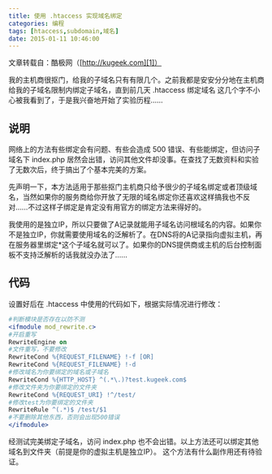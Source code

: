 ```yaml
---
title: 使用 .htaccess 实现域名绑定
categories: 编程
tags: [htaccess,subdomain,域名]
date: 2015-01-11 10:46:00
---
```


文章转载自：酷极网（[http://kugeek.com][1]）

我的主机商很抠门，给我的子域名只有有限几个。之前我都是安安分分地在主机商给我的子域名限制内绑定子域名，直到前几天 .htaccess 绑定域名 这几个字不小心被我看到了，于是我兴奋地开始了实验历程……

说明
--

网络上的方法有些绑定会有问题、有些会造成 500 错误、有些能绑定，但访问子域名下 index.php 居然会出错，访问其他文件却没事。在查找了无数资料和实验了无数次后，终于搞出了个基本完美的方案。

先声明一下，本方法适用于那些抠门主机商只给予很少的子域名绑定或者顶级域名，当然如果你的服务商给你开放了无限的域名绑定你还喜欢这样搞我也不反对……不过这样子绑定是肯定没有用官方的绑定方法来得好的。

我使用的是独立IP，所以只要做了A记录就能用子域名访问根域名的内容。如果你不是独立IP，你就需要使用域名的泛解析了。在DNS将的A记录指向虚拟主机，再在服务器里绑定*这个子域名就可以了。如果你的DNS提供商或主机的后台控制面板不支持泛解析的话我就没办法了……

代码
--

设置好后在 .htaccess 中使用的代码如下，根据实际情况进行修改：

``` apache
#判断模块是否存在以防不测
<ifmodule mod_rewrite.c>
#开启重写
RewriteEngine on
#文件重写，不要修改
RewriteCond %{REQUEST_FILENAME} !-f [OR]
RewriteCond %{REQUEST_FILENAME} !-d
#修改域名为你要绑定的域名或子域名
RewriteCond %{HTTP_HOST} ^(.*\.)?test.kugeek.com$
#修改文件夹为你要绑定的文件夹
RewriteCond %{REQUEST_URI} !^/test/
#修改test为你要绑定的文件夹
RewriteRule ^(.*)$ /test/$1
#不要删除其他东西，否则会出现500错误
</ifmodule>
```

经测试完美绑定子域名，访问 index.php 也不会出错。以上方法还可以绑定其他域名到文件夹（前提是你的虚拟主机是独立IP）。
这个方法有什么副作用还有待验证。

  [1]: http://kugeek.com
